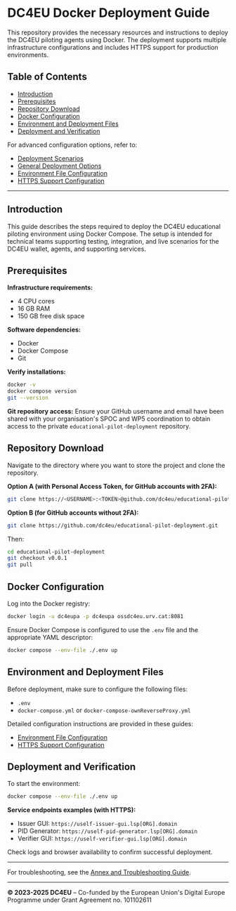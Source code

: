 # DC4EU Docker Deployment Guide

This repository provides the necessary resources and instructions to deploy the DC4EU piloting agents using Docker. The deployment supports multiple infrastructure configurations and includes HTTPS support for production environments.

## Table of Contents

- [Introduction](#introduction)
- [Prerequisites](#prerequisites)
- [Repository Download](#repository-download)
- [Docker Configuration](#docker-configuration)
- [Environment and Deployment Files](#environment-and-deployment-files)
- [Deployment and Verification](#deployment-and-verification)

For advanced configuration options, refer to:
- [Deployment Scenarios](./deployment-scenarios.md)
- [General Deployment Options](./deployment-options.md)
- [Environment File Configuration](./environment-config.md)
- [HTTPS Support Configuration](./https-support.md)

---

## Introduction

This guide describes the steps required to deploy the DC4EU educational piloting environment using Docker Compose. The setup is intended for technical teams supporting testing, integration, and live scenarios for the DC4EU wallet, agents, and supporting services.

## Prerequisites

**Infrastructure requirements:**
- 4 CPU cores
- 16 GB RAM
- 150 GB free disk space

**Software dependencies:**
- Docker
- Docker Compose
- Git

**Verify installations:**
```bash
docker -v
docker compose version
git --version
```

**Git repository access:**
Ensure your GitHub username and email have been shared with your organisation's SPOC and WP5 coordination to obtain access to the private `educational-pilot-deployment` repository.

## Repository Download

Navigate to the directory where you want to store the project and clone the repository.

**Option A (with Personal Access Token, for GitHub accounts with 2FA):**
```bash
git clone https://<USERNAME>:<TOKEN>@github.com/dc4eu/educational-pilot-deployment.git
```

**Option B (for GitHub accounts without 2FA):**
```bash
git clone https://github.com/dc4eu/educational-pilot-deployment.git
```

Then:
```bash
cd educational-pilot-deployment
git checkout v0.0.1
git pull
```

## Docker Configuration

Log into the Docker registry:
```bash
docker login -u dc4eupa -p dc4eupa ossdc4eu.urv.cat:8081
```

Ensure Docker Compose is configured to use the `.env` file and the appropriate YAML descriptor:
```bash
docker compose --env-file ./.env up
```

## Environment and Deployment Files

Before deployment, make sure to configure the following files:

- `.env`
- `docker-compose.yml` or `docker-compose-ownReverseProxy.yml`

Detailed configuration instructions are provided in these guides:
- [Environment File Configuration](./environment-config.md)
- [HTTPS Support Configuration](./https-support.md)

## Deployment and Verification

To start the environment:
```bash
docker compose --env-file ./.env up
```

**Service endpoints examples (with HTTPS):**
- Issuer GUI: `https://uself-issuer-gui.lsp[ORG].domain`
- PID Generator: `https://uself-pid-generator.lsp[ORG].domain`
- Verifier GUI: `https://uself-verifier-gui.lsp[ORG].domain`

Check logs and browser availability to confirm successful deployment.

---

For troubleshooting, see the [Annex and Troubleshooting Guide](./troubleshooting.md).

---

**© 2023-2025 DC4EU** – Co-funded by the European Union's Digital Europe Programme under Grant Agreement no. 101102611

